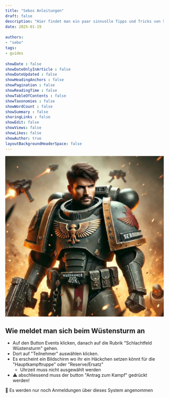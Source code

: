 ```yaml
---
title: "Sebos Anleitungen"
draft: false
description: "Hier findet man ein paar sinnvolle Tipps und Tricks von Seborianer."
date: 2025-01-19

authors:
- "sebo"
tags:
- guides

showDate : false
showDateOnlyInArticle : false
showDateUpdated : false
showHeadingAnchors : false
showPagination : false
showReadingTime : false
showTableOfContents : false
showTaxonomies : false
showWordCount : false
showSummary : false
sharingLinks : false
showEdit: false
showViews: false
showLikes: false
showAuthor: true
layoutBackgroundHeaderSpace: false
---
```


![sebo](seborianer.png)

## Wie meldet man sich beim Wüstensturm an

- Auf den Button Events klicken, danach auf die Rubrik "Schlachtfeld Wüstensturm" gehen.
- Dort auf "Teilnehmer" auswählen klicken.
- Es erscheint ein Bildschirm wo ihr ein Häckchen setzen könnt für die "Hauptkampftruppe" oder "Reserve/Ersatz"
  - Uhrzeit muss nicht ausgewählt werden
- :warning: abschliessend muss der button "Antrag zum Kampf" gedrückt werden!

:ninja: Es werden nur noch Anmeldungen über dieses System angenommen
